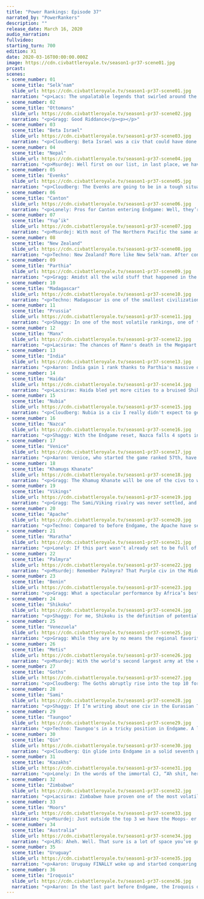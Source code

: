 ```yaml
---
title: "Power Rankings: Episode 37"
narrated_by: "PowerRankers"
description: ""
release_date: March 16, 2020
audio_narration:
fullvideo:
starting_turn: 700
edition: X1
date: 2020-03-16T00:00:00.000Z
image: https://cdn.civbattleroyale.tv/season1-pr37-scene01.jpg
prcast:
scenes:
- scene_number: 01
  scene_title: "Selk’nam"
  slide_url: https://cdn.civbattleroyale.tv/season1-pr37-scene01.jpg
  narration: "<p>Lacs: The unpalatable legends that swirled around the Selk'nam and their dreaded homelands had kept them safe for centuries, but ultimately they weren't enough to put off fellow South Americans the Nazca and fellow Pacific wayfarers New Zealand from sailing through the mists to claim the rocky tundras for themselves. That said, neither of them were going to put the final blow in. I mean... that's a curse just waiting to happen, isn't it? No one wants to get eaten by Cthulhu on the way home. Unfortunately for Xo'on Uhan-Té and the survivors of the Newzca invasions, such mythologies had not made it as far north as the Nestorian Moors, whose own religion was perfectly terrifying on its own merits. I imagine it was as much a surprise to them when the token force they sent down met with very little resistance, netting Abd ar-Rahman an unlikely colony.</p><p>The truth is, outside the enduring mysteries that surrounded this elusive people, there was never anything very scary about the Selk'nam. Their last shot at relevance was all the way back in the Medieval Era, when they passed up a perfect opportunity to rob Uruguay of Paysandú. Since then, most serious discussion about the civ centred on the viability of their ultimately disappointing Jesus-walking melee units, or their early wars with the Nazca, which only ever netted them the one city of Ocongalla. Of all the perennial runts, though, it's not difficult to conjure fond memories of the Selk'nam. They were a civ that many viewers, myself included, knew nothing about prior to CBRX, and a civ that quickly became one of the game's most iconic and beloved players. One last cheer for the Selk'nam! Hip hip........ h̷͆̔ö̸́͛o̷̿̄r̷̛̀ā̷͘ÿ̵́͊!̵̒̿</p>"
- scene_number: 02
  scene_title: "Ottomans"
  slide_url: https://cdn.civbattleroyale.tv/season1-pr37-scene02.jpg
  narration: "<p>Gragg: Good Riddance</p><p></p>"
- scene_number: 03
  scene_title: "Beta Israel"
  slide_url: https://cdn.civbattleroyale.tv/season1-pr37-scene03.jpg
  narration: "<p>Cloudberg: Beta Israel was a civ that could have done so much more than it did. They didn't start out with particularly towering expectations, and their mountainous starting location suggested they might do little more than turtle until the late game. (Which, sadly, is what they did.) But there was a brief period, after the discovery of their extreme production boost caused by the synergy between their UA, their religion, and their UB, when we thought they might just defy expectations. That productive capacity was enormous; at one point, it propelled them to number two in production cylinder-wide, an event which corresponded with their all-time high power ranking of 18th. But the burst of production quickly faded, and Beta Israel remained a second or third tier civ for the rest of the game before being bodied by Zimbabwe, battered by Nubia and Palmyra, and then finally eliminated (by Zimbabwe again). As the last civ to die before Endgame, I can only assume that Gudit the warrior queen is a little bit disappointed.</p>"
- scene_number: 04
  scene_title: "Nepal"
  slide_url: https://cdn.civbattleroyale.tv/season1-pr37-scene04.jpg
  narration: "<p>Msurdej: Well first on our list, in last place, we have Nepal: a civ that did basically nothing after the first ten parts but lose.  Now in the Endgame, they're last in nearly every bonus. I say Nearly, because they're actually getting more GPT than Madagascar. But make no mistake, Nepal is looking to be a safe bet for an early elimination. If India, Taungoo, or Qin don't eliminate them early though, expect Nepal to sit up in the mountains for a good, long time.</p>"
- scene_number: 05
  scene_title: "Evenks"
  slide_url: https://cdn.civbattleroyale.tv/season1-pr37-scene05.jpg
  narration: "<p>Cloudberg: The Evenks are going to be in a tough situation in Endgame from the very first turn. Their starting bonus is the lowest of any civ that isn't a rump, and they now start next to Shikoku, which despite losing its capital is still something of a stats powerhouse. The Khamugs also start just a few tiles away, and while Jamukha's starting bonuses aren't as good as Shikoku's, they're still a lot better than Bombogor's, and his AI is much more aggressive and expansive. All things considered, if you want to bet on what civ will go out first, picking the Evenks wouldn't be a terrible move.</p>"
- scene_number: 06
  scene_title: "Canton"
  slide_url: https://cdn.civbattleroyale.tv/season1-pr37-scene06.jpg
  narration: "<p>Lonely: Pros for Canton entering Endgame: Well, they’re here. The goal Canton’s worked towards ever since the Qin blew them out in a war they declared has finally been accomplished, and Ching Shih has a bid at redemption. They’ve finally gotten themselves back in a position to where a win is physically possible, and, hey, at least now there’s a chance at prevailing. They did well early in the regular season, after all. Sky’s the limit. Canton forever.</p><p>Cons for Canton entering Endgame: “Aaron’s adjusted Voronoi map says you shouldn’t exist” is never a good thing to be told in a game where land is at a premium and whoever has the most cities is doing the best, but for Canton, that might just be the best news they’ve gotten heading into round two. Their neighbors are among the best in the game, the map is too small for them to do much of anything, their bonuses are nonexistent — Canton’s got a whole suite of indicators that point directly to them failing horribly in Endgame. Only Nepal and the Evenks have it worse, and if either of those civs are relevant three parts in it’ll be a bloody miracle.</p><p>The verdict: Canton’s screwed, y’all.</p>"
- scene_number: 07
  scene_title: "Yup’ik"
  slide_url: https://cdn.civbattleroyale.tv/season1-pr37-scene07.jpg
  narration: "<p>Msurdej: With most of The Northern Pacific the same as last time, the Yup'ik are in a precarious position. With a more powerful Haida to the south east, and a no longer island bound Shikoku to the west, the Yup'ik are in trouble. With less impactful bonuses than their neighbors, and the start on an island, Apaanugpak is going to have their work cut out for them getting a similar Empire to the one they had before Endgame.</p>"
- scene_number: 08
  scene_title: "New Zealand"
  slide_url: https://cdn.civbattleroyale.tv/season1-pr37-scene08.jpg
  narration: "<p>Techno: New Zealand? More like New Selk'nam. After conquering the Southern Cone and being exiled to it by Australia's forces, Seddon is stuck at the end of an unforgiving continent. With poor starting bonuses, it's hard to see the Kiwis pulling off a remarkable comeback barring a complete failure of Uruguay to settle its lands. That being said, the 'Guay was merciful towards the Selk'nam last time - perhaps they'll spare Seddon this time around.: </p>"
- scene_number: 09
  scene_title: "Parthia"
  slide_url: https://cdn.civbattleroyale.tv/season1-pr37-scene09.jpg
  narration: "<p>Gragg: Amidst all the wild stuff that happened in the last 300 turns it’s easy to miss that Parthia lost s of their 13 cities. Their starting bonuses are solidly meh. The silver lining is they have a little bit of room from the nearest powers in Palmyra and Kazakhs. That space will rapidly disappear on this smaller map. Their only chance is rapid and aggressive expansion towards Nepal and India. </p>"
- scene_number: 10
  scene_title: "Madagascar"
  slide_url: https://cdn.civbattleroyale.tv/season1-pr37-scene10.jpg
  narration: "<p>Techno: Madagascar is one of the smallest civilizations to never witness an invasion of their home turf. Their home island was far too tough for Zimbabwe to touch, preoccupied as they were with Benin's wildly successful invasion. But in Endgame, their home island is much smaller. While a lack of Beta Israel means that Madagascar could establish a greater mainland presence than they did during the main campaign, we don't have high hopes that Madagascar will be anything more than a backwater island nation until Zimbabwe decides to annex them.</p>"
- scene_number: 11
  scene_title: "Prussia"
  slide_url: https://cdn.civbattleroyale.tv/season1-pr37-scene11.jpg
  narration: "<p>Shaggy: In one of the most volatile rankings, one of the most historically controversial civs makes a whopping zero change in their rank. Europe is going to be an absolute bloodbath in Endgame; there were not as many European civs that got killed off as I and some other PRs expected. I see a few scenarios for Prussia (in no particular order):</p><p></p><p>1. Annihilation - If the Goths and Sami start encroaching on Prussian lands, I think Prussia will have their work cut out for themselves. Getting coalitioned by their powerful neighbors would make Prussia’s fate dependent on how much they can establish their production capabilities, but more than likely they will get destroyed if that happens</p><p></p><p>2. Dominance - Prussia does not have Muscovy, Czechia, or the Turks in their way on the smaller map, so they will be able take control of more of the European continent and expand into Eurasia much more easily. If they can establish themselves as a southern parallel to how Sami expanded in S1, I think Prussia will be able to effectively consume or crowd out their neighbors and become a European powerhouse.</p><p></p><p>3. Irrelevance - A Prussia that doesn’t settle is a Prussia that, at best, can stick around for a while. It requires Europe to be relatively sleepy, but if the Goths look eastward more than west and Sami can’t muster the forces to overwhelm Prussia while Prussia sits on a few cities waiting for something to happen, then they will be relegated to irrelevance and Europe will be boring again unless Venice, the Vikings, or the Moors can sweep through.</p>"
- scene_number: 12
  scene_title: "Manx"
  slide_url: https://cdn.civbattleroyale.tv/season1-pr37-scene12.jpg
  narration: "<p>Lacsirax: The chances of Mann's death in the Megapart were high. The Moors could have finally found retribution for their aborted war from years before, but more likely we saw the Vikings sweeping through the Manx Isles once and for all. Neither happened, and the Manx gain a significant boost in the rankings as consolation. After all, they're no longer under immediate threat, and their biggest living foe, the Vikings, are thought to have a much harder start this time next to a statistically dominant Sámi. That said, it's still hard to see where the Manx go - we saw how successful their American ventures were last time, and that's before the Iroquois were the Iroquois. Mainland Europe meanwhile seems a Moorish slam dunk, thus likely relegating the Manx to their usual abodes: the British Isles and a touch of Greenland. But it proved them right through CBRX, and with naval rivals Venice and Vikings more likely to get stamped out early this time, they could find themselves safely quarantined from the action to the south.</p>"
- scene_number: 13
  scene_title: "India"
  slide_url: https://cdn.civbattleroyale.tv/season1-pr37-scene13.jpg
  narration: "<p>Aaron: India gain 1 rank thanks to Parthia's massive drop. This part was fairly quiet, the only thing that happened was India settling a city near the ruins of Salalah (which was burnt down by Madagascar). Going into Endgame, India will have to watch out for Maratha and Palmyra, who are both getting much better starting bonuses, but are also next to Nepal: the weakest player who is getting only a single gold as a bonus - an easy target. Anyway, if I were playing as India, here's what I would do: I would use my 3 free starting techs to get mining, bronze working and iron working. This means that my free starting units are 4 swordsmen instead of 4 warriors.  I settle southwest and buy a few tiles with my starting gold to cut off Maratha from the Indus valley. Meanwhile I use my starting great person to build a great improvement on the iron next to my capital - this connects it and means my swordsmen are operational. I then use these 4 swordsmen to take out Nepal before they can research walls, at around turn 10. Now with Nepal out of the way I have safe mountain borders with all my neighbours except Maratha - they are the main problem I have to deal with. I assign the 4 swordsmen to guarding my southern border as I try to cut off as much land as possible from Maratha - it doesn't matter how many bonuses they have - if they don't get land to settle, they will fall behind eventually. </p>"
- scene_number: 14
  scene_title: "Haida"
  slide_url: https://cdn.civbattleroyale.tv/season1-pr37-scene14.jpg
  narration: "<p>Lacsirax: Haida bled yet more cities to a bruised Shikoku last episode, and enter Endgame in the worst possible scenario: next to two civs that managed to endure the final CBRX part completely intact. There was once a time when Koyah could've gone toe to toe with both Geronimo and Riel, but his only punching bag in Endgame will be the Yup'ik, and that's only if they turn up before someone else has pummelled the bag straight off the ropes already. That said, they're in the best possible place to pile on the pain: with their very handy naval UU available from the start, and the Yup'ik capital relegated to a one tile island, they could reasonably have a two-capital empire before anyone else on the cylinder. How much does that mean in the long run? Well, a double core is always handy for further expansion, and for the opportunity to do so you'd do well to watch two civs very closely - first, the Iroquois, who could reasonably demolish either the Métis or Apache fairly early on, giving Haida the scraps to munch on. And then there's Shikoku - if their Siberian start doesn't go to plan, Haida should have a fair bit of free space in Asia to work with.</p>"
- scene_number: 15
  scene_title: "Nubia"
  slide_url: https://cdn.civbattleroyale.tv/season1-pr37-scene15.jpg
  narration: "<p>Cloudberg: Nubia is a civ I really didn't expect to get this far. Back in episode 8, they fell to 49th place after being reduced to three cities in a series of brutal wars. And yet, somehow, they bounced back, ever so slowly. By picking up stray cities here and there, and putting a lot of effort into not dying, they grew back into a small but respectable empire that cruised through to Endgame without too much adversity. That said, they won't be in a great situation going forward. Egypt has never been an easy starting location, and every one of their neighbors will have a bigger starting bonus than them. Palmyra will be a big threat early on; later, so will Benin, or even the Moors. They might even have to watch out for Venice, if things start going Enrico's way. So, long story short, Nubia is very much an underdog. And they aren't the sort of underdog that has some kind of edge chance that allows you to root for them—to be perfectly honest, Nubia is screwed.</p>"
- scene_number: 16
  scene_title: "Nazca"
  slide_url: https://cdn.civbattleroyale.tv/season1-pr37-scene16.jpg
  narration: "<p>Shaggy: With the Endgame reset, Nazca falls 4 spots in the rankings. They have a bit of a rough position as Uruguay will not have Kuikuro in their way to settle the Amazon early. Additionally, if I’m looking at the map correctly then New Zealand does not have as isolated of a starting position as Selk’nam did in the beginning of season 1. Granted, Nazca still definitely has a shot. If they can get a couple of cities down quickly to avoid getting crowded out of the continent, they should be able to take advantage of the smaller map size. Personally, I like their prospects of moving northward if they can settle quickly.</p>"
- scene_number: 17
  scene_title: "Venice"
  slide_url: https://cdn.civbattleroyale.tv/season1-pr37-scene17.jpg
  narration: "<p>Aaron: Venice, who started the game ranked 57th, have survived for its entire duration, and have only ever lost one city: Kirk Micheal, that wasn't even connected to their core (and they got it back too, several times). They ended on an amazing 4 capitals thanks to a sneaky snipe of Kauwes at the last moment, putting them in joint 2nd place of the technically-winning rankings. To what do they owe this tremendous success? Well really it's their diplomacy. Did you know that there have only ever been 3 civs that have ever declared war against Venice? Czechia from turn 61 to 67; then the Moors (with Prussian encouragement) from turn 74 to 96. That is it. No more wars against Venice since then, not even long-ranged irrelevant wars. The fact that Venice managed this while choosing order, and while declaring opportunistic wars of their own (including a kill on Czechia), makes this diplomacy feat even more impressive. And it is this diplomacy feat that has kept them in the game; if civs were going to attack them, then you bet the Moors (who seem to only ever attacked as part of a coalition) would be one of them, which would probably have led to an erumpening. Going into Endgame, Venice will be in pretty much the same situation as before: trying to avoid getting murdered by the Moors (who start with some of the best bonuses in the game, approximating twice Venice's start). There aren't really any big opportunities that open up apart from hoping that one of their neighbours forgets to settle or fucks up in some other major way, and thus their rank stays the same.</p>"
- scene_number: 18
  scene_title: "Khamugs Khanate"
  slide_url: https://cdn.civbattleroyale.tv/season1-pr37-scene18.jpg
  narration: "<p>Gragg: The Khamug Khanate will be one of the civs to watch during episode 1. The Shikoku capital being moved next door puts them in a precarious position. Shikoku has better stats across the board, but Khamugs starting bonuses aren’t bad either. If they best the Shikoku and Evenks they have a wonderful starting position. More likely they’ll be runted from the get go.</p><p></p>"
- scene_number: 19
  scene_title: "Vikings"
  slide_url: https://cdn.civbattleroyale.tv/season1-pr37-scene19.jpg
  narration: "<p>Gragg: The Sami/Viking rivalry was never settled, and it will be even harder for the Vikings in Endgame. The Sami have a great early game and bonuses comparable to the Vikings. There were several episodes where the Vikings were making ‘human-like’ decisions with declarations or war and timings. That competency, when you get down to it, was essentially lucky dice rolls (sorry to ruin the immersion). They have a chance to come out on top in Scandinavia in Endgame, but I’m not betting on it.</p>"
- scene_number: 20
  scene_title: "Apache"
  slide_url: https://cdn.civbattleroyale.tv/season1-pr37-scene20.jpg
  narration: "<p>Techno: Compared to before Endgame, the Apache have seen their rank rise considerably. This is no feat of starting bonuses - the Apache's poor stats at the end of part 37 have translated into weak bonuses for Endgame. My personal stats sheet has their bonuses as the 21st-strongest. But what the Apache lack in bonuses, they make up for in land. With no Aztecs, no Poverty Point, and a weakened Haida, there are few competitors in the race for western North America. While the Apache AI in the early parts failed to settle this land fully, the Apache are still known to be an expansionist AI and may fill this vacant land to their heart's content. That being said, the Metis and Iroquois pose major threats to the Apache, and with both gaining powerful starting bonuses, the Apache will have to act quick if they want Endgame to be anything but the end for them.</p>"
- scene_number: 21
  scene_title: "Maratha"
  slide_url: https://cdn.civbattleroyale.tv/season1-pr37-scene21.jpg
  narration: "<p>Lonely: If this part wasn’t already set to be full of gigantic power rankings swings, we might be making more of Maratha’s falling to the cellar of the high tiers, rubbing shoulders with the likes of the Apache and the Vikings. Then again, they might not stand out anyways despite that. Maratha have been kind of unmemorable like that ever since Taungoo seized control of the south pacific clay that was rightfully theirs with one mighty gulp. Hell, fun/depressing fact for you all: the only actual powers in Asia that Maratha can claim to be objectively better than are the Khamugs… who are also in the category of former respectable civs that fell from grace via war. Being in the same echelon as nations that were on fire just a month or so ago is almost Maratha’s trademark, at this point. But it’s hard to fault the rankers for their harsh assessment of what may be the clearest case of a stagnation-induced rankings crash coming into Endgame, not when Maratha has succeeded in killing none of their neighbors. Even Palmyra, who hadn’t fought a real hype-inducing war in years before they politely took a few cities from Parthia then waltzed back home to the Middle East, had, at the very least, bothered to clear out some elbow room early on. Maratha didn’t, and now their leaving India and Nepal crippled but alive is coming back to bite them in a big way. In an already crowded Asia, Maratha’s leaving two such utterly mediocre nations in place to claim clay in their stead is nothing but a punched ticket to the status the Evenks “enjoyed” for so long. In other words: Maratha’s going to be a nice, fine, well-run nation nonetheless built out of tissue paper and utterly dwarfed by all their neighbors worth noting. If you want a nation that stands to be utterly forgettable in Endgame, look no further.</p>"
- scene_number: 22
  scene_title: "Palmyra"
  slide_url: https://cdn.civbattleroyale.tv/season1-pr37-scene22.jpg
  narration: "<p>Msurdej: Remember Palmyra? That Purple civ in the Middle East? No, no, the other one. The one that was stro- no, not that one either. The one closest to Europe. Yes, that one.  Well, due to the near total lack of action in the Middle East, Palmyra is basically in the same spot as they were at the start of CBRX, albeit with a bit more land. They should have an easy time going after Parthia, or breaking into Europe and Africa. But will Zenobia be able to break out of the desert, or will Palmyra's time in the Endgame be the same as the regular season?</p>"
- scene_number: 23
  scene_title: "Benin"
  slide_url: https://cdn.civbattleroyale.tv/season1-pr37-scene23.jpg
  narration: "<p>Gragg: What a spectacular performance by Africa’s best turtle to round out the main season! In a mere 30 parts they gained 8 cities in a stage of the game defined by stalemates. That’s 8 cities from the regional leader too! These new gains give Benin an operable start. Zimbabwe will still be the clear favorite to win Africa but we’ve seen Benin beat those odds before.</p>"
- scene_number: 24
  scene_title: "Shikoku"
  slide_url: https://cdn.civbattleroyale.tv/season1-pr37-scene24.jpg
  narration: "<p>Shaggy: For me, Shikoku is the definition of potential. They have the most advantageous start in their region and they have an early meal sitting in front of them in the form of the Evenks. Their bonuses should let them steamroll at least one of their early neighbors. Shikoku also has the added benefit of not starting on an island this time around. Frankly, that’s huge. With more potential to expand early, we might see an even more dominant Shikoku than S1. That being said, they also have the potential to get screwed early. I see similarities in the region to China at the beginning of S1. Could we see a Xia-esque elimination from the Asian trio? Maybe. Do I have a clue which civ it would be? Not concretely, but there’s always the chance it’s Shikoku. Their tech advantage against their neighbors is gone, but I think their drop in the ranks this part is more a result of other civs massively benefitting from the reset than the reset being an overt detriment to Shikoku.</p>"
- scene_number: 25
  scene_title: "Venezuela"
  slide_url: https://cdn.civbattleroyale.tv/season1-pr37-scene25.jpg
  narration: "<p>Gragg: While they are by no means the regional favorite, the second half of the season couldn’t have gone much better for Venezuela. They’ll be starting with no Aztecs or Haiti to pester them this time, and a weakened Nazca and Apache. Unfortunately they are nearby the 3 biggest powers, Iroquois, Uruguay, and Australia. Maybe a fresh start will give them an opportunity to catch up with these  juggernauts. </p><p></p>"
- scene_number: 26
  scene_title: "Metis"
  slide_url: https://cdn.civbattleroyale.tv/season1-pr37-scene26.jpg
  narration: "<p>Msurdej: With the world's second largest army at the end, Louis Riel will have an early advantage at the start of the game. But unlike frontrunner Australia, Riel will have actual targets! Both the Apache and the Haida are weaker than them, which could lead to some early gains.  And he'll need those gains going up against the Iroquois, who are a clear favorite in North America. If Riel can quickly get an elimination off, he might have a shot of taking on Hiawatha.</p>"
- scene_number: 27
  scene_title: "Goths"
  slide_url: https://cdn.civbattleroyale.tv/season1-pr37-scene27.jpg
  narration: "<p>Cloudberg: The Goths abruptly rise into the top 10 for the first time since episode 7, riding on a wave of high expectations thanks to their expected starting bonuses and relatively weak neighbors. With the Turks, Muscovy, and Golden Horde gone, their expansion room is significantly increased, and their nearest neighbor is Prussia, which has much lower bonuses. Alaric will need to watch out for the Kazakhs and the Sami, but he won't run into conflict with them immediately, and if he does, it's entirely believable that he could come out on top. With his large starting army and a strong propensity to build more, a Gothic zerg rush in the first 50 turns could send them rising even higher into the top 10.</p>"
- scene_number: 28
  scene_title: "Sami"
  slide_url: https://cdn.civbattleroyale.tv/season1-pr37-scene28.jpg
  narration: "<p>Shaggy: If I’m writing about one civ in the Eurasian Triangle of Terror (trademark pending), then I might as well do a second while I’m at it. Sami gets dropped 3 places going into Endgame and I think it’s a bit deserved. They got as high as they did by being Yakutian (frosty, fat, and slow moving) with glimmers of military might (shoutouts to Muscovy). That being said, should Sami be able to utilize their early population and city advantage, I see them as the civ to beat in northern Europe. Hopefully they won’t break the car.</p>"
- scene_number: 29
  scene_title: "Taungoo"
  slide_url: https://cdn.civbattleroyale.tv/season1-pr37-scene29.jpg
  narration: "<p>Techno: Taungoo's in a tricky position in Endgame. A lot of their success came from conquering territory to their southeast, which bolstered their city count to one of the highest in the game and enabled their sheer might. But they also neglected to conquer in any other direction. Consequently, they have a number of neighbors to their north and west. While all these neighbors have weak bonuses, Endgame's setup means that even these weak nations could accumulate territory beyond their initial bounds. Taungoo therefore must act to mitigate this threat if they want to be as relevant as they were before Endgame, something other nations in the top tier don't have to worry about.</p><p></p>"
- scene_number: 30
  scene_title: "Qin"
  slide_url: https://cdn.civbattleroyale.tv/season1-pr37-scene30.jpg
  narration: "<p>Cloudberg: Qin glide into Endgame in a solid seventh place, certainly far higher than anyone would have expected just a few episodes ago. With five capitals held, including Shikoku's, they have more capitals than any other civ (second place is a tie between Palmyra, Venice, and Australia at 4). Their path won't be totally easy: Shikoku and Taungoo will still make for formidable neighbors. But Qin has a decent amount of room to expand, a hefty starting bonus, and a weak Canton that will be ripe for early conquest. All things considered, the big navy blue blob is definitely going to be a civ to watch as we go full steam ahead into Endgame.</p>"
- scene_number: 31
  scene_title: "Kazakhs"
  slide_url: https://cdn.civbattleroyale.tv/season1-pr37-scene31.jpg
  narration: "<p>Lonely: In the words of the immortal CJ, “Ah shit, here we go again.” Not too long ago, we had the Kazakhs number one coming into the CBRX, citing their immense amount of space as a key reason for their positioning. Now, once again, the Kazakhs come into a new phase of the game with more land than they know what to do with, and see a perhaps undeserved rise up the rankings as a result. Of course, the fact that they had to see a noticeable jump just to claim sixth should be proof that our prior prediction wasn’t prophecy — despite flashes of superpower ability, they never could fully actualize their potential, and before long they were hovering around tenth like a lethargic moth around a dim light. One can’t help but predict a similar fate for the Kazakhs this go round, especially now that they aren’t the only big fish in this pond. The Goths have, through a combination of luck and occasional competence, managed to remove nearly all of their neighbors, and stand to serve as the Kazakhs’ western neighbor for quite some time. The Khamugs, should they prevail from the Siberian triangle, could easily reclaim their former glory to the Kazakhs’ east. And, of course, the Sami yet lurk in the north, ready to play for a victory condition which doesn’t exist. The Kazakhs have everything they need to become a powerhouse, and it wouldn’t be a surprise if they claimed poll position just a few parts from now. But it can’t help but feel like we’ve seen this story before.</p>"
- scene_number: 32
  scene_title: "Zimbabwe"
  slide_url: https://cdn.civbattleroyale.tv/season1-pr37-scene32.jpg
  narration: "<p>Lacsirax: Zimbabwe have proven one of the most volatile civs of the top tier, some weeks jousting for #1 and some weeks barely clinging onto the top 5. This is one of the latter weeks, and for obvious reason: in last week's superpart Benin pulled off a shock invasion, taking a good chunk of the former Ndongo Empire as well as a few outer-core cities. But that's all dust in the wind now, as the map is redrawn and the stats reset - and moving into Endgame, I don't know how much Zimbabwe's chances of victory were actually impacted by the Benin blitzkrieg. Their stats are still superlative in Africa, and they still have plenty of room to expand - though Africa looks to have been shrunk a fair bit more than other nearby regions of the world. Immediate rivals Benin will have a much cushier start than last time, though, while Madagascar may be encouraged to make more of a mainland gambit with their home island not supporting as many cities.  But their biggest enemy, in Endgame as in the game so far, will be themselves. We've seen Zimbabwe toughen up and then sit tight in more than a few AI games, and so far CBRX Mutota has lived up to its reputation.</p>"
- scene_number: 33
  scene_title: "Moors"
  slide_url: https://cdn.civbattleroyale.tv/season1-pr37-scene33.jpg
  narration: "<p>Msurdej: Just outside the top 3 we have the Moops- er Moors. With much of Western Europe, Northern Africa, and potentially even the British Isles within their grasp, the Moors have a lot of room to expand.  And with some starting stats, its likely they will use their headstart to get back to where they were pre-Endgame. The big question though, is what might happen afterwards? If the Moors are passive as they were in the last few parts, it will give countries like Venice, Benin or the Manx a chance to fight back. But no matter what, expect to see a lot Moor of Abd-ar Rahman III in Endgame.</p>"
- scene_number: 34
  scene_title: "Australia"
  slide_url: https://cdn.civbattleroyale.tv/season1-pr37-scene34.jpg
  narration: "<p>LRS: Aheh. Well. That sure is a lot of space you’ve got there, Hawke. Turns out, when you depopulate the entirety of your goddamn continent, you end up with a hell of a lot of land. Who knew? Of course, that’s not the sole reason Australia finds themselves in third place and a lock to reach the final ten, but it’s a pretty good one. Civs that basically don’t have to fight wars for the first, oh, hundred and fifty or so turns tend to turn out well. Then again, civs that don’t have to fight wars for that long generally aren’t that good at it when they do start going on the warpath, which is probably why the Aussies aren’t sitting pretty in first right now, but there’s reasons to believe that this iteration of Australia can finally make a significant contingent of the sub somewhat proud. Oceania, for one. Throughout every Royale we’ve done, we’ve never really had a civ that was basically alone on a continent. The closest we’ve gotten was Mark One’s Australia, which, you know, shredded Indonesia and looked like the apex predator in the game when the game crashed. Hawke’s Australia, simply put, is in unprecedented territory. We don’t really know how they’re going to play, if they’re going to go out and seize the world by the collar or if they’re going to turtle in peace for thousands of years. All we know is that, with that amount of land, there’s a good chance that the question of whether their AI shows up or not won’t matter.</p>"
- scene_number: 35
  scene_title: "Uruguay"
  slide_url: https://cdn.civbattleroyale.tv/season1-pr37-scene35.jpg
  narration: "<p>Aaron: Uruguay FINALLY woke up and started conquering its home continent. Wew. I guess the murder of their best friend Selk'nam'chan was enough to get them to spring into action and get revenge on  the two civs most responsible: New Zealand and Nazca. This has been a long time coming; Uruguay conquering its two neighbours has been predicted week after week ever since the Kuikuro died, and now it's finally happened. They haven't actually eliminated either civ because of the protective barrier of the Andes (which is also filled with peacekeepers) but they have taken every single Kiwi and Nazcan city to the east of the mountain range (except Kauwes, which was taken by fellow Order of Order member Venice). Their once small opening into the pacific has also grown a lot larger as they have conquered outwards in both directions. Oh what's this? Endgame is happening and Uruguay is going to lose all its conquests? And all its excellent wonders too and all their crazy bonuses and now other civs like the Iroquois have a chance to grab them instead...? That most certainly is a shame  But all their effort will not go to waste. Uruguay starts Endgame with some of the best set of bonuses, and what's more, thanks to their late conquering spree, both New Zealand and the Nazca will start with very poor bonuses and will struggle. The continent is wide open to be Uruguay's once more! And the rest of South America doesn't have the protective barrier of the Kuikuro to protect them anymore... The only nearby civ that survived without too much damage is Venezuela, who will therefore probably be the main rival to Uruguay in Endgame. </p>"
- scene_number: 36
  scene_title: "Iroquois"
  slide_url: https://cdn.civbattleroyale.tv/season1-pr37-scene36.jpg
  narration: "<p>Aaron: In the last part before Endgame, the Iroquois did one thing, which was to take back the Florida and Carribean cities that Uruguay took from them a while ago. Uruguay was distracted back home crushing New Selk'land and the Nazca so the Iroquois just took the opportunity to pad out their already gigantic stats. Though this conquest doesn't change anything - they were already going to enter Endgame with maximum bonuses in nearly all categories, and indeed they have, while it has done very minimal damage to Uruguay. Thus, the Iroquois start Endgame in 1st place thanks to their maxed out starting bonuses. However, that's not to say they will keep their position; this time round the Iroquois will not have access to their cheat codes that propelled them to success last round (or at least they shouldn't in theory). Other top civs have less starting bonuses but most of them have even weaker neighbours so they could easily catch up to the Iroquois by defeating those neighbours faster than the Iroquois can beat theirs. Who are these strong neighbours the Iroquois have that they might struggle in defeating? You already know the answer, it's the Metis, who were huge in the main game and thus start Endgame with large bonuses nearly equal to the Iroquois'. With Haida and the Apache only getting minor bonuses, the Metis will probably end up as the main rival to the Iroquois in competition for the continent. And knowing the civs, this competition will most likely take the form of a settler race of who can grab the most land fast. So watch those settlers go!: </p>"
---
```

